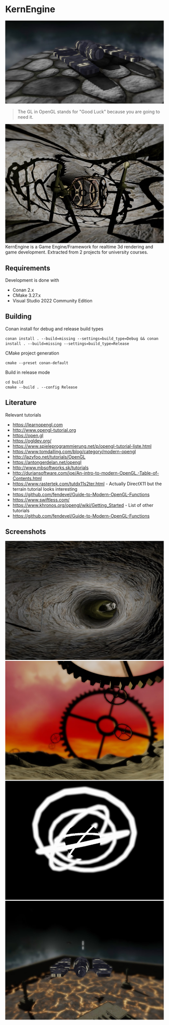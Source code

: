 # KernEngine

![Screenshot cg15 2](./doc/screenshot_cg2015_2.jpg)
> The GL in OpenGL stands for "Good Luck" because you are going to need it.

![Screenshot rtr14 2](./doc/screenshot_rtr2014_2.jpg)
KernEngine is a Game Engine/Framework for realtime 3d rendering and game development.
Extracted from 2 projects for university courses.

## Requirements

Development is done with
* Conan 2.x
* CMake 3.27.x
* Visual Studio 2022 Community Edition

## Building

Conan install for debug and release build types
```
conan install . --build=missing --settings=build_type=Debug && conan install . --build=missing --settings=build_type=Release
```

CMake project generation
```
cmake --preset conan-default
```

Build in release mode
```
cd build
cmake --build . --config Release
```

## Literature

Relevant tutorials
* https://learnopengl.com
* http://www.opengl-tutorial.org
* https://open.gl
* https://ogldev.org/
* https://www.spieleprogrammierung.net/p/opengl-tutorial-liste.html
* https://www.tomdalling.com/blog/category/modern-opengl
* http://lazyfoo.net/tutorials/OpenGL
* https://antongerdelan.net/opengl
* http://www.mbsoftworks.sk/tutorials
* http://duriansoftware.com/joe/An-intro-to-modern-OpenGL.-Table-of-Contents.html
* https://www.rastertek.com/tutdx11s2ter.html - Actually DirectX11 but the terrain tutorial looks interesting
* https://github.com/fendevel/Guide-to-Modern-OpenGL-Functions
* https://www.swiftless.com/
* https://www.khronos.org/opengl/wiki/Getting_Started - List of other tutorials
* https://github.com/fendevel/Guide-to-Modern-OpenGL-Functions

## Screenshots

![Screenshot rtr14 1](./doc/screenshot_rtr2014_1.jpg)
![Screenshot rtr14 3](./doc/screenshot_rtr2014_3.jpg)
![Screenshot cg15 1](./doc/screenshot_cg2015_1.jpg)
![Screenshot cg15 3](./doc/screenshot_cg2015_3.jpg)
